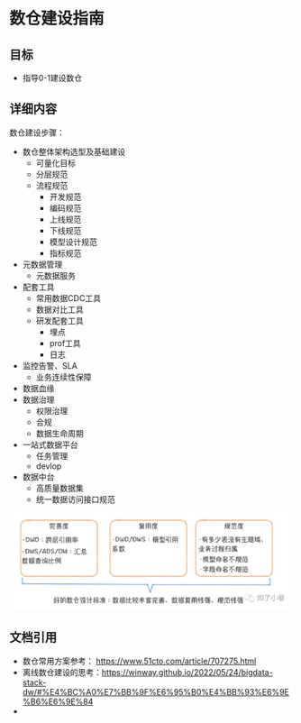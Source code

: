 # 数仓建设指南

## 目标

* 指导0-1建设数仓

## 详细内容

数仓建设步骤：

* 数仓整体架构选型及基础建设
  * 可量化目标
  * 分层规范
  * 流程规范
    * 开发规范
    * 编码规范
    * 上线规范
    * 下线规范
    * 模型设计规范
    * 指标规范
* 元数据管理
  * 元数据服务
* 配套工具
  * 常用数据CDC工具
  * 数据对比工具
  * 研发配套工具
    * 埋点
    * prof工具
    * 日志
* 监控告警、SLA
  * 业务连续性保障
* 数据血缘
* 数据治理
  * 权限治理
  * 合规
  * 数据生命周期
* 一站式数据平台
  * 任务管理
  * devlop
* 数据中台
  * 高质量数据集
  * 统一数据访问接口规范





![img](https://raw.githubusercontent.com/winway/picRepo/master/pics/modb_20210927_6df0d78e-1f79-11ec-ae4e-00163e068ecd.png)



## 文档引用

* 数仓常用方案参考： https://www.51cto.com/article/707275.html
* 离线数仓建设的思考：https://winway.github.io/2022/05/24/bigdata-stack-dw/#%E4%BC%A0%E7%BB%9F%E6%95%B0%E4%BB%93%E6%9E%B6%E6%9E%84
* 